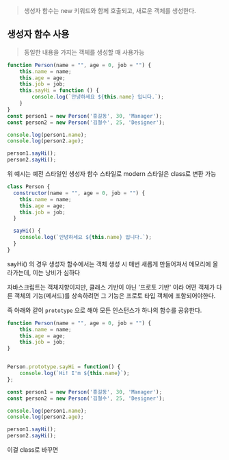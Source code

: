 > 생성자 함수는 new 키워드와 함께 호출되고, 새로운 객체를 생성한다.

## 생성자 함수 사용
> 동일한 내용을 가지는 객체를 생성할 때 사용가능

```js
function Person(name = "", age = 0, job = "") {
    this.name = name;
    this.age = age;
    this.job = job;
    this.sayHi = function () {
        console.log(`안녕하세요 ${this.name} 입니다.`);
    }
}
const person1 = new Person('홍길동', 30, 'Manager');
const person2 = new Person('김철수', 25, 'Designer');

console.log(person1.name);
console.log(person2.age);

person1.sayHi();
person2.sayHi();
```

위 예시는 예전 스타일인 생성자 함수 스타일로 modern 스타일은 class로 변환 가능

```js
class Person {
  constructor(name = "", age = 0, job = "") {
    this.name = name;
    this.age = age;
    this.job = job;
  }

  sayHi() {
    console.log(`안녕하세요 ${this.name} 입니다.`);
  }
}
```

sayHi() 의 경우 생성자 함수에서는 객체 생성 시 매번 새롭게 만들어져서 메모리에 올라가는데, 이는 낭비가 심하다

 자바스크립트는 객체지향이지만, 클래스 기반이 아닌 '프로토 기반' 이라 어떤 객체가 다른 객체의 기능(메서드)를 상속하려면 그 기능은 프로토 타입 객체에 포함되어야한다.
 
즉  아래와 같이 `prototype` 으로 해야 모든 인스턴스가 하나의 함수를 공유한다.

```js
function Person(name = "", age = 0, job = "") {
    this.name = name;
    this.age = age;
    this.job = job;
}


Person.prototype.sayHi = function() {
    console.log(`Hi! I'm ${this.name}`);
};

const person1 = new Person('홍길동', 30, 'Manager');
const person2 = new Person('김철수', 25, 'Designer');

console.log(person1.name);
console.log(person2.age);

person1.sayHi();
person2.sayHi();
```

이걸 class로 바꾸면

